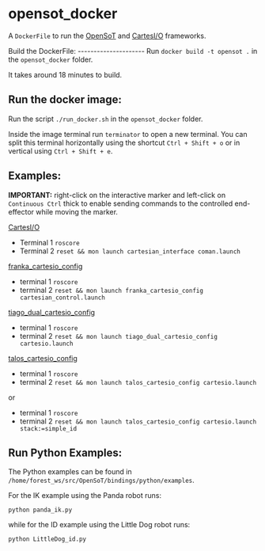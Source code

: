 opensot_docker
==============
A ```DockerFile``` to run the [OpenSoT](https://github.com/ADVRHumanoids/OpenSoT) and [CartesI/O](https://github.com/ADVRHumanoids/CartesianInterface) frameworks.

Build the DockerFile: --------------------- 
Run ```docker build -t opensot .``` in the ```opensot_docker``` folder.

It takes around 18 minutes to build.

Run the docker image:
----------------------
Run the script ```./run_docker.sh``` in the ```opensot_docker``` folder.

Inside the image terminal run ```terminator``` to open a new terminal. You can split this terminal horizontally using the shortcut ```Ctrl + Shift + o``` or in vertical using ```Ctrl + Shift + e```.

Examples:
---------
**IMPORTANT:** right-click on the interactive marker and left-click on ```Continuous Ctrl``` thick to enable sending commands to the controlled end-effector while moving the marker.

[CartesI/O](https://github.com/ADVRHumanoids/CartesianInterface)
- Terminal 1 ```roscore```
- Terminal 2 ```reset && mon launch cartesian_interface coman.launch```

[franka_cartesio_config](https://github.com/EnricoMingo/franka_cartesio_config)
- terminal 1 ```roscore```
- terminal 2 ```reset && mon launch franka_cartesio_config cartesian_control.launch```

[tiago_dual_cartesio_config](https://github.com/hucebot/tiago_dual_cartesio_config)
- terminal 1 ```roscore```
- terminal 2 ```reset && mon launch tiago_dual_cartesio_config cartesio.launch```

[talos_cartesio_config](https://github.com/hucebot/talos_cartesio_config)
- terminal 1 ```roscore```
- terminal 2 ```reset && mon launch talos_cartesio_config cartesio.launch```
  
or

- terminal 1 ```roscore```
- terminal 2 ```reset && mon launch talos_cartesio_config cartesio.launch stack:=simple_id```

Run Python Examples:
--------------------
The Python examples can be found in ```/home/forest_ws/src/OpenSoT/bindings/python/examples```.

For the IK example using the Panda robot runs:

```python panda_ik.py```

while for the ID example using the Little Dog robot runs:

```python LittleDog_id.py```
